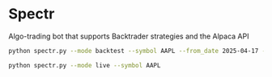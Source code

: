 # Spectr
Algo-trading bot that supports Backtrader strategies and the Alpaca API

```bash
python spectr.py --mode backtest --symbol AAPL --from_date 2025-04-17 --to_date 2025-04-21
```

```bash
python spectr.py --mode live --symbol AAPL 
```

